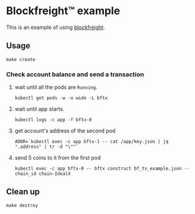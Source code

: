 # Blockfreight™ example

This is an example of using [blockfreight](https://github.com/blockfreight/go-bftx).

## Usage

```
make create
```

### Check account balance and send a transaction

1. wait until all the pods are `Running`.

   ```
   kubectl get pods -w -o wide -L bftx
   ```

2. wait until app starts.

   ```
   kubectl logs -c app -f bftx-0
   ```

3. get account's address of the second pod

   ```
   ADDR=`kubectl exec -c app bftx-1 -- cat /app/key.json | jq ".address" | tr -d "\""`
   ```

4. send 5 coins to it from the first pod

   ```
   kubectl exec -c app bftx-0 -- bftx construct bf_tx_example.json --chain_id chain-IdealX
   ```


## Clean up

```
make destroy
```
